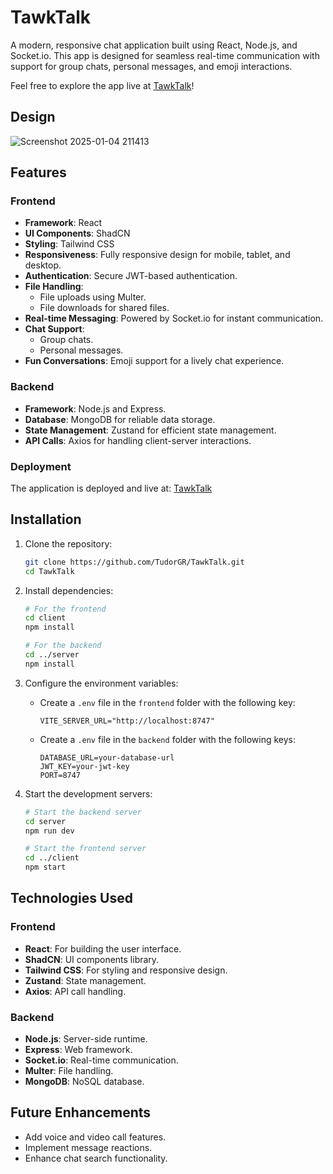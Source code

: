 # TawkTalk

A modern, responsive chat application built using React, Node.js, and Socket.io. This app is designed for seamless real-time communication with support for group chats, personal messages, and emoji interactions.

Feel free to explore the app live at [TawkTalk](https://tawktalk.onrender.com/)!

## Design

![Screenshot 2025-01-04 211413](https://github.com/user-attachments/assets/e6411d6d-f4fe-4eb8-9499-10b10babfc2e)

## Features

### Frontend

- **Framework**: React
- **UI Components**: ShadCN
- **Styling**: Tailwind CSS
- **Responsiveness**: Fully responsive design for mobile, tablet, and desktop.
- **Authentication**: Secure JWT-based authentication.
- **File Handling**:
  - File uploads using Multer.
  - File downloads for shared files.
- **Real-time Messaging**: Powered by Socket.io for instant communication.
- **Chat Support**:
  - Group chats.
  - Personal messages.
- **Fun Conversations**: Emoji support for a lively chat experience.

### Backend

- **Framework**: Node.js and Express.
- **Database**: MongoDB for reliable data storage.
- **State Management**: Zustand for efficient state management.
- **API Calls**: Axios for handling client-server interactions.

### Deployment

The application is deployed and live at: [TawkTalk](https://tawktalk.onrender.com/)

## Installation

1. Clone the repository:

   ```bash
   git clone https://github.com/TudorGR/TawkTalk.git
   cd TawkTalk
   ```

2. Install dependencies:

   ```bash
   # For the frontend
   cd client
   npm install

   # For the backend
   cd ../server
   npm install
   ```

3. Configure the environment variables:

   - Create a `.env` file in the `frontend` folder with the following key:
     ```env
     VITE_SERVER_URL="http://localhost:8747"
     ```
   - Create a `.env` file in the `backend` folder with the following keys:
     ```env
     DATABASE_URL=your-database-url
     JWT_KEY=your-jwt-key
     PORT=8747
     ```

4. Start the development servers:

   ```bash
   # Start the backend server
   cd server
   npm run dev

   # Start the frontend server
   cd ../client
   npm start
   ```

## Technologies Used

### Frontend

- **React**: For building the user interface.
- **ShadCN**: UI components library.
- **Tailwind CSS**: For styling and responsive design.
- **Zustand**: State management.
- **Axios**: API call handling.

### Backend

- **Node.js**: Server-side runtime.
- **Express**: Web framework.
- **Socket.io**: Real-time communication.
- **Multer**: File handling.
- **MongoDB**: NoSQL database.

## Future Enhancements

- Add voice and video call features.
- Implement message reactions.
- Enhance chat search functionality.

